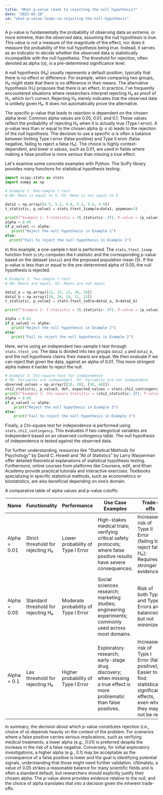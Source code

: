 ```yaml
---
title: "What p-value leads to rejecting the null hypothesis?"
date: "2025-01-26"
id: "what-p-value-leads-to-rejecting-the-null-hypothesis"
---
```


A p-value is fundamentally the probability of observing data as extreme, or more extreme, than the observed data, assuming the null hypothesis is true. This value is not a measure of the magnitude of the effect, nor does it measure the probability of the null hypothesis being true. Instead, it serves as an indicator to decide whether the observed data is statistically incompatible with the null hypothesis. The threshold for rejection, often denoted as alpha (α), is a pre-determined significance level.

A null hypothesis (H₀) usually represents a default position, typically that there is no effect or difference. For example, when comparing two groups, H₀ might state that there is no difference in their means. The alternative hypothesis (H₁) proposes that there is an effect. In practice, I've frequently encountered situations where researchers interpret rejecting H₀ as proof of H₁, which isn't correct. Rejecting H₀ merely indicates that the observed data is unlikely given H₀. It does not automatically prove the alternative.

The specific p-value that leads to rejection is dependent on the chosen alpha level. Common alpha values are 0.05, 0.01, and 0.1. These values reflect the probability of rejecting H₀ when it is actually true (Type I error). A p-value less than or equal to the chosen alpha (p ≤ α) leads to the rejection of the null hypothesis. The decision to use a specific α is often a balance between limiting Type I error (false positive) and Type II error (false negative, failing to reject a false H₀). The choice is highly context-dependent, and lower α values, such as 0.01, are used in fields where making a false positive is more serious than missing a true effect.

Let's examine some concrete examples with Python. The SciPy library provides many functions for statistical hypothesis testing:

```python
import scipy.stats as stats
import numpy as np

# Example 1: One-sample t-test
# H0: Mean is equal to 5, H1: Mean is not equal to 5

data1 = np.array([4.5, 5.2, 4.8, 5.1, 5.6, 4.9])
t_statistic, p_value1 = stats.ttest_1samp(a=data1, popmean=5)

print(f"Example 1: T-statistic = {t_statistic:.3f}, P-value = {p_value1:.3f}")
alpha = 0.05
if p_value1 <= alpha:
   print("Reject the null hypothesis in Example 1")
else:
  print("Fail to reject the null hypothesis in Example 1")
```
In this example, a one-sample t-test is performed. The `stats.ttest_1samp` function from `SciPy` computes the t-statistic and the corresponding p-value based on the dataset (`data1`) and the proposed population mean (5). If the p-value is less than or equal to the pre-determined alpha of 0.05, the null hypothesis is rejected.

```python
# Example 2: Two-sample t-test
# H0: Means are equal, H1: Means are not equal

data2_a = np.array([22, 25, 23, 26, 28])
data2_b = np.array([18, 20, 19, 21, 23])
t_statistic, p_value2 = stats.ttest_ind(a=data2_a, b=data2_b)

print(f"Example 2: T-statistic = {t_statistic:.3f}, P-value = {p_value2:.3f}")

alpha = 0.01
if p_value2 <= alpha:
   print("Reject the null hypothesis in Example 2")
else:
   print("Fail to reject the null hypothesis in Example 2")
```
Here, we're using an independent two-sample t-test through `stats.ttest_ind`. The data is divided into two groups `data2_a` and `data2_b`, and the null hypothesis claims their means are equal. We then evaluate if we can reject that given the data, against an alpha of 0.01. This more stringent alpha makes it harder to reject the null.

```python
# Example 3: Chi-square test for independence
# H0: Variables are independent, H1: Variables are not independent
observed_values = np.array([[10, 20], [30, 40]])
chi2_statistic, p_value3, dof, expected_values = stats.chi2_contingency(observed=observed_values)
print(f"Example 3: Chi-square Statistic = {chi2_statistic:.3f}, P-value = {p_value3:.3f}")
alpha = 0.05
if p_value3 <= alpha:
    print("Reject the null hypothesis in Example 3")
else:
    print("Fail to reject the null hypothesis in Example 3")
```
Finally, a Chi-square test for independence is performed using `stats.chi2_contingency`. This evaluates if two categorical variables are independent based on an observed contingency table. The null hypothesis of independence is tested against the observed data.

For further understanding, resources like "Statistical Methods for Psychology" by David C. Howell and "All of Statistics" by Larry Wasserman offer detailed theoretical explanations of statistical hypothesis testing. Furthermore, online courses from platforms like Coursera, edX, and Khan Academy provide practical tutorials and interactive exercises. Textbooks specializing in specific statistical methods, such as econometrics or biostatistics, are also beneficial depending on one’s domain.

A comparative table of alpha values and p-value cutoffs:

| Name       | Functionality                      | Performance                               | Use Case Examples                                                                                                     | Trade-offs                                                                              |
|------------|------------------------------------|-------------------------------------------|-----------------------------------------------------------------------------------------------------------------------|-----------------------------------------------------------------------------------------|
| Alpha = 0.01 | Strict threshold for rejecting H₀    | Lower probability of Type I Error      | High-stakes medical trials; verifying critical safety protocols; where false positive results have severe consequences. | Increased risk of Type II Error (failing to reject false H₀); Requires stronger evidence |
| Alpha = 0.05 | Standard threshold for rejecting H₀ | Moderate probability of Type I Error    | Social sciences research; marketing studies; engineering experiments; commonly used across most domains.          | Risk of both Type I and Type II Errors are balanced but not minimized                      |
| Alpha = 0.1  | Lax threshold for rejecting H₀     | Higher probability of Type I Error      | Exploratory research; early-stage drug discovery; when missing a true effect is more problematic than false positives. | Increased risk of Type I Error (false positive); Easier to find statistically significant effects, even when they may not be real |

In summary, the decision about which p-value constitutes rejection (i.e., choice of α) depends heavily on the context of the problem.  For scenarios where a false positive carries serious implications, such as verifying medical treatments, a lower alpha (e.g., 0.01) is preferred despite the increase in the risk of a false negative. Conversely, for initial exploratory investigations, a higher alpha (e.g., 0.1) may be acceptable as the consequence of a false positive is lower and the goal is identifying potential signals, understanding that those might need further validation. Ultimately, a value of 0.05 strikes a reasonable balance for many scientific fields and is often a standard default, but researchers should explicitly justify their chosen alpha. The p-value alone provides evidence relative to the null, and the choice of alpha translates that into a decision given the inherent trade-offs.
